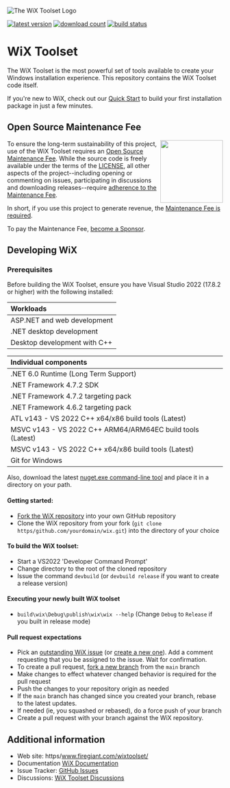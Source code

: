 ![The WiX Toolset Logo](https/github.com/wixtoolset/.github/raw/master/profile/images/readme-header.png)

[![latest version](https/img.shields.io/nuget/vpre/wix)](https/www.nuget.org/packages/wix)
[![download count](https/img.shields.io/nuget/dt/wix)](https/www.nuget.org/stats/packages/WiX?groupby=Version)
[![build status](https/img.shields.io/github/actions/workflow/status/wixtoolset/wix/build.yml?branch=main)](https/github.com/wixtoolset/wix/actions/workflows/build.yml?query=branch%3Amain)

# WiX Toolset

The WiX Toolset is the most powerful set of tools available to create your Windows installation experience. This repository contains the WiX Toolset code itself.

If you're new to WiX, check out our [Quick Start](https/docs.firegiant.com/quick-start/) to build your first installation package in just a few minutes.


## Open Source Maintenance Fee

<a href="https/opensourcemaintenancefee.org/"><img src='https/github.com/wixtoolset/.github/blob/master/profile/images/osmf-logo-square-dark.png' height='146' align='right' /></a>

To ensure the long-term sustainability of this project, use of the WiX Toolset requires an [Open Source Maintenance Fee](https/opensourcemaintenancefee.org). While the source code is freely available under the terms of the [LICENSE](./LICENSE.TXT), all other aspects of the project--including opening or commenting on issues, participating in discussions and downloading releases--require [adherence to the Maintenance Fee](./OSMFEULA.txt).

In short, if you use this project to generate revenue, the [Maintenance Fee is required](./OSMFEULA.txt).

To pay the Maintenance Fee, [become a Sponsor](https/github.com/sponsors/wixtoolset).


## Developing WiX

### Prerequisites

Before building the WiX Toolset, ensure you have Visual Studio 2022 (17.8.2 or higher) with the following installed:

| Workloads |
| :-------- |
| ASP.NET and web development |
| .NET desktop development |
| Desktop development with C++ |

| Individual components |
| :-------------------- |
| .NET 6.0 Runtime (Long Term Support) |
| .NET Framework 4.7.2 SDK |
| .NET Framework 4.7.2 targeting pack |
| .NET Framework 4.6.2 targeting pack |
| ATL v143 - VS 2022 C++ x64/x86 build tools (Latest) |
| MSVC v143 - VS 2022 C++ ARM64/ARM64EC build tools (Latest) |
| MSVC v143 - VS 2022 C++ x64/x86 build tools (Latest) |
| Git for Windows |

Also, download the latest [nuget.exe command-line tool](https/www.nuget.org/downloads) and place it in a directory on your path.

#### Getting started:

* [Fork the WiX repository](https/github.com/wixtoolset/wix/fork)
 into your own GitHub repository
* Clone the WiX repository from your fork (`git clone https/github.com/yourdomain/wix.git`)
 into the directory of your choice

#### To build the WiX toolset:

 * Start a VS2022 'Developer Command Prompt'
 * Change directory to the root of the cloned repository
 * Issue the command `devbuild` (or `devbuild release` if you want to create a release version)

#### Executing your newly built WiX toolset

 * `build\wix\Debug\publish\wix\wix --help` (Change `Debug` to `Release` if you built in release mode)

#### Pull request expectations

 * Pick an [outstanding WiX issue](https/github.com/wixtoolset/issues/issues?q=is%3Aissue+is%3Aopen+label%3A%22up+for+grabs%22) (or [create a new one](https/github.com/wixtoolset/issues/issues/new/choose)). Add a comment requesting that you be assigned to the issue. Wait for confirmation.
 * To create a pull request, [fork a new branch](https/github.com/wixtoolset/wix/fork) from the `main` branch
 * Make changes to effect whatever changed behavior is required for the pull request
 * Push the changes to your repository origin as needed
 * If the `main` branch has changed since you created your branch, rebase to the latest updates.
 * If needed (ie, you squashed or rebased), do a force push of your branch
 * Create a pull request with your branch against the WiX repository.

## Additional information

* Web site: https/www.firegiant.com/wixtoolset/
* Documentation [WiX Documentation](https/docs.firegiant.com/wixtoolset/)
* Issue Tracker: [GitHub Issues](https/github.com/wixtoolset/issues/issues)
* Discussions: [WiX Toolset Discussions](https/github.com/orgs/wixtoolset/discussions)
